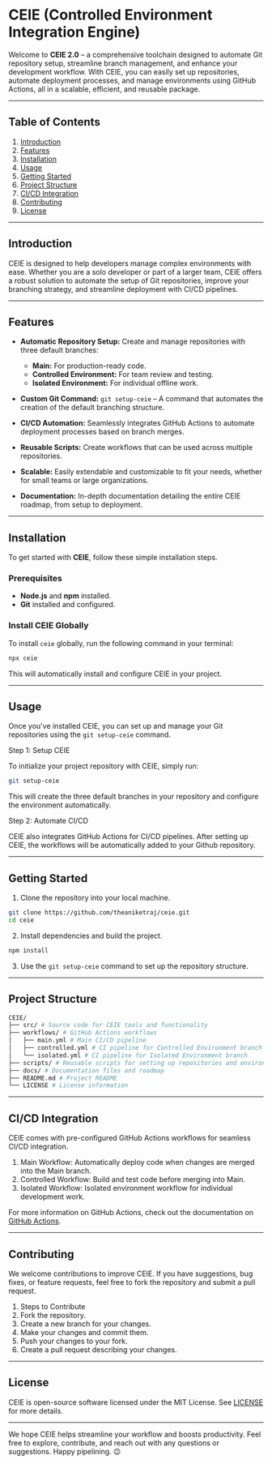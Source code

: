 # **CEIE (Controlled Environment Integration Engine)**

Welcome to **CEIE 2.0** – a comprehensive toolchain designed to automate Git repository setup, streamline branch management, and enhance your development workflow. With CEIE, you can easily set up repositories, automate deployment processes, and manage environments using GitHub Actions, all in a scalable, efficient, and reusable package.

---

## **Table of Contents**

1. [Introduction](#introduction)
2. [Features](#features)
3. [Installation](#installation)
4. [Usage](#usage)
5. [Getting Started](#getting-started)
6. [Project Structure](#project-structure)
7. [CI/CD Integration](#cicd-integration)
8. [Contributing](#contributing)
9. [License](#license)

---

## **Introduction**

CEIE is designed to help developers manage complex environments with ease. Whether you are a solo developer or part of a larger team, CEIE offers a robust solution to automate the setup of Git repositories, improve your branching strategy, and streamline deployment with CI/CD pipelines.

---

## **Features**

- **Automatic Repository Setup:** Create and manage repositories with three default branches:
  - **Main:** For production-ready code.
  - **Controlled Environment:** For team review and testing.
  - **Isolated Environment:** For individual offline work.
  
- **Custom Git Command:** `git setup-ceie` – A command that automates the creation of the default branching structure.

- **CI/CD Automation:** Seamlessly integrates GitHub Actions to automate deployment processes based on branch merges.

- **Reusable Scripts:** Create workflows that can be used across multiple repositories.

- **Scalable:** Easily extendable and customizable to fit your needs, whether for small teams or large organizations.

- **Documentation:** In-depth documentation detailing the entire CEIE roadmap, from setup to deployment.

---

## **Installation**

To get started with **CEIE**, follow these simple installation steps.

### Prerequisites

- **Node.js** and **npm** installed.
- **Git** installed and configured.

### Install CEIE Globally

To install `ceie` globally, run the following command in your terminal:

```bash
npx ceie
```

This will automatically install and configure CEIE in your project.

---

## **Usage**

Once you've installed CEIE, you can set up and manage your Git repositories using the `git setup-ceie` command.

Step 1: Setup CEIE

To initialize your project repository with CEIE, simply run:

```bash
git setup-ceie
```

This will create the three default branches in your repository and configure the environment automatically.

Step 2: Automate CI/CD

CEIE also integrates GitHub Actions for CI/CD pipelines. After setting up CEIE, the workflows will be automatically added to your Github repository.

---

## **Getting Started**

1. Clone the repository into your local machine.

```bash
git clone https://github.com/theaniketraj/ceie.git
cd ceie
```

2. Install dependencies and build the project.

```bash
npm install
```

3. Use the `git setup-ceie` command to set up the repository structure.

---

## **Project Structure**

```bash
CEIE/ 
├── src/ # Source code for CEIE tools and functionality 
├── workflows/ # GitHub Actions workflows 
│   ├── main.yml # Main CI/CD pipeline 
│   ├── controlled.yml # CI pipeline for Controlled Environment branch 
│   └── isolated.yml # CI pipeline for Isolated Environment branch 
├── scripts/ # Reusable scripts for setting up repositories and environments 
├── docs/ # Documentation files and roadmap 
├── README.md # Project README 
└── LICENSE # License information
```

---

## **CI/CD Integration**

CEIE comes with pre-configured GitHub Actions workflows for seamless CI/CD integration.

1. Main Workflow: Automatically deploy code when changes are merged into the Main branch.
2. Controlled Workflow: Build and test code before merging into Main.
3. Isolated Workflow: Isolated environment workflow for individual development work.

For more information on GitHub Actions, check out the documentation on [GitHub Actions](https://docs.github.com/en/actions).

---

## **Contributing**

We welcome contributions to improve CEIE. If you have suggestions, bug fixes, or feature requests, feel free to fork the repository and submit a pull request.

1. Steps to Contribute
2. Fork the repository.
3. Create a new branch for your changes.
4. Make your changes and commit them.
5. Push your changes to your fork.
6. Create a pull request describing your changes.

---

## **License**

CEIE is open-source software licensed under the MIT License. See [LICENSE]() for more details.

---

We hope CEIE helps streamline your workflow and boosts productivity. Feel free to explore, contribute, and reach out with any questions or suggestions. Happy pipelining. 😉

